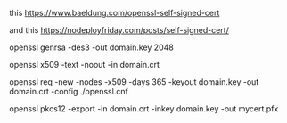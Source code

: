 this https://www.baeldung.com/openssl-self-signed-cert

and this https://nodeployfriday.com/posts/self-signed-cert/


openssl genrsa -des3 -out domain.key 2048

openssl x509 -text -noout -in domain.crt

openssl req -new -nodes -x509 -days 365 -keyout domain.key -out domain.crt -config ./openssl.cnf

openssl pkcs12 -export -in domain.crt -inkey domain.key -out mycert.pfx                      
